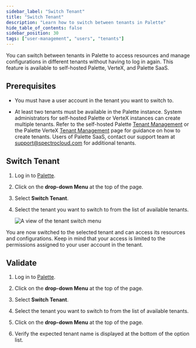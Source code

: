 ```yaml
---
sidebar_label: "Switch Tenant"
title: "Switch Tenant"
description: "Learn how to switch between tenants in Palette"
hide_table_of_contents: false
sidebar_position: 30
tags: ["user-management", "users", "tenants"]
---
```


You can switch between tenants in Palette to access resources and manage configurations in different tenants without
having to log in again. This feature is available to self-hosted Palette, VerteX, and Palette SaaS.

## Prerequisites

- You must have a user account in the tenant you want to switch to.

- At least two tenants must be available in the Palette instance. System administrators for self-hosted Palette or
  VerteX instances can create multiple tenants. Refer to the self-hosted Palette
  [Tenant Management](../../self-hosted-setup/palette/system-management/tenant-management.md) or the Palette VerteX
  [Tenant Management](<(../../self-hosted-setup/vertex/system-management/tenant-management.md)>) page for guidance on
  how to create tenants. Users of Palette SaaS, contact our support team at
  [support@spectrocloud.com](mailto:support@spectrocloud.com) for additional tenants.

## Switch Tenant

1. Log in to [Palette](https://console.spectrocloud.com).

2. Click on the **drop-down Menu** at the top of the page.

3. Select **Switch Tenant**.

4. Select the tenant you want to switch to from the list of available tenants.

   ![A view of the tenant switch menu](/user-management_authentication_switch-tenant_tenant-selection.webp)

You are now switched to the selected tenant and can access its resources and configurations. Keep in mind that your
access is limited to the permissions assigned to your user account in the tenant.

## Validate

1. Log in to [Palette](https://console.spectrocloud.com).

2. Click on the **drop-down Menu** at the top of the page.

3. Select **Switch Tenant**.

4. Select the tenant you want to switch to from the list of available tenants.

5. Click on the **drop-down Menu** at the top of the page.

6. Verify the expected tenant name is displayed at the bottom of the option list.
